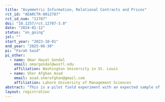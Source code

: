 ```yaml
---
title: "Asymmetric Information, Relational Contracts and Prices"
rct_id: "AEARCTR-0012787"
rct_id_num: "12787"
doi: "10.1257/rct.12787-3.0"
date: "2024-01-12"
status: "on_going"
jel: ""
start_year: "2023-10-01"
end_year: "2025-06-30"
pi: "Farah Said"
pi_other:
  - name: Omar Hayat Gondal
    email: omargondal@wustl.edu
    affiliation: Washington University in St. Louis
  - name: Sher Afghan Asad
    email: asad.sherafghan@gmail.com
    affiliation: Lahore University of Management Sciences
abstract: "This is a pilot field experiment with an expected sample of 2100 potato farmers in Punjab, Pakistan, to investigate the role that dynamic price information and output market linkages play in improving the economic return to small farm-holdings. Our treatment consists of updated wholesale market price information and a digital directory of wholesale auctioneers. The intervention will be provided as a bundle consisting of a mobile phone application, a call center support service, and an SMS system. "
layout: registration
---
```


